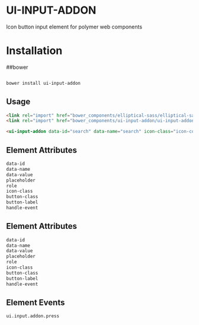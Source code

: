 UI-INPUT-ADDON
===========================

Icon button input element for polymer web components

# Installation

##bower

``` bash

bower install ui-input-addon

```

## Usage

```html
<link rel="import" href="bower_components/elliptical-sass/elliptical-sass.html">
<link rel="import" href="bower_components/ui-input-addon/ui-input-addon.html">

<ui-input-addon data-id="search" data-name="search" icon-class="icon-core-search" handle-event="true" placeholder="Search"></ui-input-addon>

```

## Element Attributes

``` bash
data-id
data-name
data-value
placeholder
role
icon-class
button-class
button-label
handle-event

```

## Element Attributes

``` bash
data-id
data-name
data-value
placeholder
role
icon-class
button-class
button-label
handle-event

```

## Element Events

``` bash
ui.input.addon.press

```